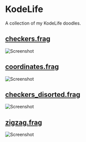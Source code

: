 # KodeLife
A collection of my KodeLife doodles.

## [checkers.frag](https://github.com/marcinbiegun/creativecoding-sketches/blob/master/KodeLife/checkers.frag)
![Screenshot](https://raw.githubusercontent.com/marcinbiegun/creativecoding-sketches/master/KodeLife/_docs/checkers.png)

## [coordinates.frag](https://github.com/marcinbiegun/creativecoding-sketches/blob/master/KodeLife/coordinates.frag)
![Screenshot](https://raw.githubusercontent.com/marcinbiegun/creativecoding-sketches/master/KodeLife/_docs/coordinates.png)

## [checkers_disorted.frag](https://github.com/marcinbiegun/creativecoding-sketches/blob/master/KodeLife/checkers_disorted.frag)
![Screenshot](https://raw.githubusercontent.com/marcinbiegun/creativecoding-sketches/master/KodeLife/_docs/checkers_disorted.png)

## [zigzag.frag](https://github.com/marcinbiegun/creativecoding-sketches/blob/master/KodeLife/zigzag.frag)
![Screenshot](https://raw.githubusercontent.com/marcinbiegun/creativecoding-sketches/master/KodeLife/_docs/zigzag.png)
